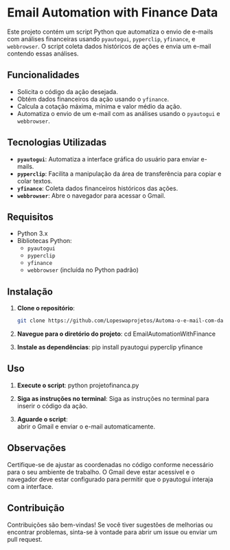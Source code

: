 # Email Automation with Finance Data

Este projeto contém um script Python que automatiza o envio de e-mails com análises financeiras usando `pyautogui`, `pyperclip`, `yfinance`, e `webbrowser`. O script coleta dados históricos de ações e envia um e-mail contendo essas análises.

## Funcionalidades

- Solicita o código da ação desejada.
- Obtém dados financeiros da ação usando o `yfinance`.
- Calcula a cotação máxima, mínima e valor médio da ação.
- Automatiza o envio de um e-mail com as análises usando o `pyautogui` e `webbrowser`.

## Tecnologias Utilizadas

- **`pyautogui`**: Automatiza a interface gráfica do usuário para enviar e-mails.
- **`pyperclip`**: Facilita a manipulação da área de transferência para copiar e colar textos.
- **`yfinance`**: Coleta dados financeiros históricos das ações.
- **`webbrowser`**: Abre o navegador para acessar o Gmail.

## Requisitos

- Python 3.x
- Bibliotecas Python:
  - `pyautogui`
  - `pyperclip`
  - `yfinance`
  - `webbrowser` (incluída no Python padrão)

## Instalação

1. **Clone o repositório**:
   ```bash
   git clone https://github.com/Lopeswaprojetos/Automa-o-e-mail-com-dados-financeiros.git

2. **Navegue para o diretório do projeto**:
cd EmailAutomationWithFinance

3. **Instale as dependências**:
pip install pyautogui pyperclip yfinance

## Uso

1. **Execute o script**:
python projetofinanca.py

3. **Siga as instruções no terminal**:
Siga as instruções no terminal para inserir o código da ação.

4. **Aguarde o script**:  
abrir o Gmail e enviar o e-mail automaticamente.

## Observações

Certifique-se de ajustar as coordenadas no código conforme necessário para o seu ambiente de trabalho.
O Gmail deve estar acessível e o navegador deve estar configurado para permitir que o pyautogui interaja com a interface.

## Contribuição

Contribuições são bem-vindas! Se você tiver sugestões de melhorias ou encontrar problemas, sinta-se à vontade para abrir um issue ou enviar um pull request.

